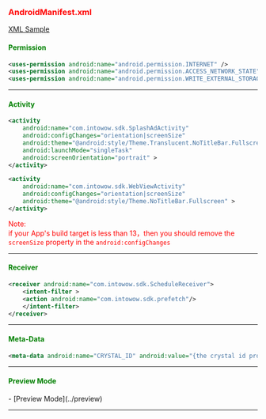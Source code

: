 ﻿﻿﻿<h3 id='androidmanifest' style='color:red'>AndroidManifest.xml</h3>

[XML Sample][TAG-AndroidManifest]

<h4 id='Permission' style='color:green'>Permission</h4>

```xml
<uses-permission android:name="android.permission.INTERNET" />
<uses-permission android:name="android.permission.ACCESS_NETWORK_STATE" />
<uses-permission android:name="android.permission.WRITE_EXTERNAL_STORAGE" />
```

---------------------------------------

<h4 id='Activity' style='color:green'>Activity</h4>

```xml
<activity
	android:name="com.intowow.sdk.SplashAdActivity"
	android:configChanges="orientation|screenSize"
	android:theme="@android:style/Theme.Translucent.NoTitleBar.Fullscreen"
	android:launchMode="singleTask"
	android:screenOrientation="portrait" >
</activity>

<activity
    android:name="com.intowow.sdk.WebViewActivity"
    android:configChanges="orientation|screenSize"
    android:theme="@android:style/Theme.NoTitleBar.Fullscreen" >
</activity>
```

<span style="color:red">Note:</span>
<br/>
<span style="color:red">if your App's build target is less than 13，then you should remove the `screenSize` property in the `android:configChanges`</span>

---------------------------------------

<h4 id='Receiver' style='color:green'>Receiver</h4>

```xml
<receiver android:name="com.intowow.sdk.ScheduleReceiver">
	<intent-filter >
	<action android:name="com.intowow.sdk.prefetch"/>
	</intent-filter>
</receiver>
```

---------------------------------------

<h4 id='meta-data' style='color:green'>Meta-Data</h4>

```xml
<meta-data android:name="CRYSTAL_ID" android:value="{the crystal id provided by Intowow}" />
```

---------------------------------------

<h4 id='meta-data' style='color:green'>Preview Mode</h4>
- [Preview Mode](../preview)

---------------------------------------

<br/>
<br/>

[TAG-AndroidManifest]:https://github.com/ddad-daniel/CrystalExpressSDK-CN-Demo/tree/master/AndroidManifest.xml "AndroidManifest.xml"
